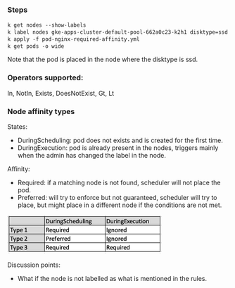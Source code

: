 

### Steps

```shell script
k get nodes --show-labels
k label nodes gke-apps-cluster-default-pool-662a0c23-k2h1 disktype=ssd
k apply -f pod-nginx-required-affinity.yml
k get pods -o wide
```

Note that the pod is placed in the node where the disktype is ssd. 

### Operators supported:
In, NotIn, Exists, DoesNotExist, Gt, Lt

### Node affinity types
States:
- DuringScheduling: pod does not exists and is created for the first time. 
- DuringExecution: pod is already present in the nodes, triggers mainly when the admin has changed the label in the node. 

Affinity:
- Required: if a matching node is not found, scheduler will not place the pod.
- Preferred: will try to enforce but not guaranteed, scheduler will try to place, but might place in a different node if the conditions are not met.

![](.readme_images/92efd01c.png)


Discussion points:
- What if the node is not labelled as what is mentioned in the rules. 
